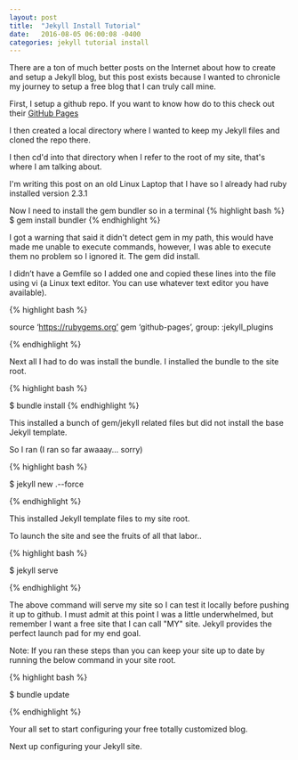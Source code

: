 ```yaml
---
layout: post
title:  "Jekyll Install Tutorial"
date:   2016-08-05 06:00:08 -0400
categories: jekyll tutorial install
---
```

There are a ton of much better posts on the Internet about how to create and setup a Jekyll blog, but this post exists because I wanted to chronicle my journey to setup a free blog that I can truly call mine.

First, I setup a github repo.  If you want to know how do to this check out their [GitHub Pages][github-pages]

I then created a local directory where I wanted to keep my Jekyll files and cloned the repo there.

I then cd'd into that directory when I refer to the root of my site, that's where I am talking about.

I'm writing this post on an old Linux Laptop that I have so I already had ruby installed version 2.3.1

Now I need to install the gem bundler so in a terminal
{% highlight bash %} 
$ gem install bundler
{% endhighlight %}

I got a warning that said it didn't detect gem in my path, this would have made me unable to execute commands, however, I was able to execute them no problem so I ignored it.  The gem did install.

I didn’t have a Gemfile so I added one and copied these lines into the file using vi (a Linux text editor.  You can use whatever text editor you have available).

{% highlight bash %}

source ‘https://rubygems.org’
gem ‘github-pages’, group: :jekyll_plugins

{% endhighlight %}

Next all I had to do was install the bundle.  I installed the bundle to the site root.

{% highlight bash %}

$ bundle install 
{% endhighlight %}

This installed a bunch of gem/jekyll related files but did not install the base Jekyll template.

So I ran (I ran so far awaaay... sorry)

{% highlight bash %}

$ jekyll new .--force

{% endhighlight %}

This installed Jekyll template files to my site root.

To launch the site and see the fruits of all that labor..

{% highlight bash %}

$ jekyll serve

{% endhighlight %}

The above command will serve my site so I can test it locally before pushing it up to github.  I must admit at this point I was a little underwhelmed, but remember I want a free site that I can call "MY" site.  Jekyll provides the perfect launch pad for my end goal.

Note:  If you ran these steps than you can keep your site up to date by running the below command in your site root.

{% highlight bash %}

$ bundle update 

{% endhighlight %}

Your all set to start configuring your free totally customized blog.

Next up configuring your Jekyll site.

[github-pages]: https://pages.github.com/
